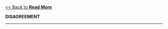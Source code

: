 [<< Back to **Read More**](https://pranav-gopalkrishna.github.io/philosophy/read-more)

**DISAGREEMENT**

---

